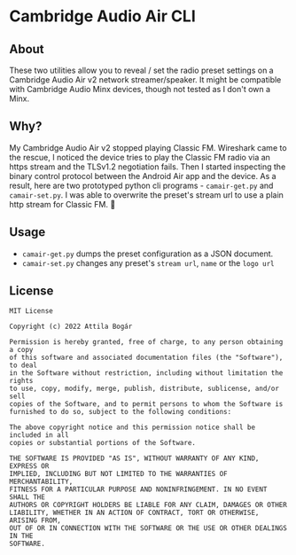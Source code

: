 # Cambridge Audio Air CLI

## About

These two utilities allow you to reveal / set the radio preset settings on a
Cambridge Audio Air v2 network streamer/speaker.  It might be compatible with
Cambridge Audio Minx devices, though not tested as I don't own a Minx.

## Why?

My Cambridge Audio Air v2 stopped playing Classic FM.  Wireshark came to the
rescue, I noticed the device tries to play the Classic FM radio via an https
stream and the TLSv1.2 negotiation fails.  Then I started inspecting the binary
control protocol between the Android Air app and the device.  As a result, here
are two prototyped python cli programs - `camair-get.py` and `camair-set.py`.
I was able to overwrite the preset's stream url to use a plain http stream for
Classic FM.  🙂

## Usage

- `camair-get.py` dumps the preset configuration as a JSON document.
- `camair-set.py` changes any preset's `stream url`, `name` or the `logo url`

## License

    MIT License

    Copyright (c) 2022 Attila Bogár

    Permission is hereby granted, free of charge, to any person obtaining a copy
    of this software and associated documentation files (the "Software"), to deal
    in the Software without restriction, including without limitation the rights
    to use, copy, modify, merge, publish, distribute, sublicense, and/or sell
    copies of the Software, and to permit persons to whom the Software is
    furnished to do so, subject to the following conditions:

    The above copyright notice and this permission notice shall be included in all
    copies or substantial portions of the Software.

    THE SOFTWARE IS PROVIDED "AS IS", WITHOUT WARRANTY OF ANY KIND, EXPRESS OR
    IMPLIED, INCLUDING BUT NOT LIMITED TO THE WARRANTIES OF MERCHANTABILITY,
    FITNESS FOR A PARTICULAR PURPOSE AND NONINFRINGEMENT. IN NO EVENT SHALL THE
    AUTHORS OR COPYRIGHT HOLDERS BE LIABLE FOR ANY CLAIM, DAMAGES OR OTHER
    LIABILITY, WHETHER IN AN ACTION OF CONTRACT, TORT OR OTHERWISE, ARISING FROM,
    OUT OF OR IN CONNECTION WITH THE SOFTWARE OR THE USE OR OTHER DEALINGS IN THE
    SOFTWARE.
